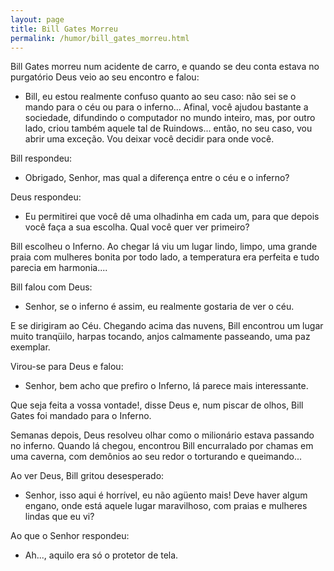 ```yaml
---
layout: page
title: Bill Gates Morreu
permalink: /humor/bill_gates_morreu.html
---
```


Bill Gates morreu num acidente de carro, e quando se deu conta estava no purgatório Deus veio ao seu encontro e falou:

- Bill, eu estou realmente confuso quanto ao seu caso: não sei se o mando para o céu ou para o inferno... Afinal, você ajudou bastante a sociedade, difundindo o computador no mundo inteiro, mas, por outro lado, criou também aquele tal de Ruindows... então, no seu caso, vou abrir uma exceção. Vou deixar você decidir para onde você.

Bill respondeu:

- Obrigado, Senhor, mas qual a diferença entre o céu e o inferno?

Deus respondeu:

- Eu permitirei que você dê uma olhadinha em cada um, para que depois você faça a sua escolha. Qual você quer ver primeiro?

Bill escolheu o Inferno. Ao chegar lá viu um lugar lindo, limpo, uma grande praia com mulheres bonita por todo lado, a temperatura era perfeita e tudo parecia em harmonia....

Bill falou com Deus:

- Senhor, se o inferno é assim, eu realmente gostaria de ver o céu.

E se dirigiram ao Céu. Chegando acima das nuvens, Bill encontrou um lugar muito tranqüilo, harpas tocando, anjos calmamente passeando, uma paz exemplar.

Virou-se para Deus e falou:

- Senhor, bem acho que prefiro o Inferno, lá parece mais interessante.

Que seja feita a vossa vontade!, disse Deus e, num piscar de olhos, Bill Gates foi mandado para o Inferno.

Semanas depois, Deus resolveu olhar como o milionário estava passando no inferno. Quando lá chegou, encontrou Bill encurralado por chamas em uma caverna, com demônios ao seu redor o torturando e queimando...

Ao ver Deus, Bill gritou desesperado:

- Senhor, isso aqui é horrível, eu não agüento mais! Deve haver algum engano, onde está aquele lugar maravilhoso, com praias e mulheres lindas que eu vi?

Ao que o Senhor respondeu:

- Ah..., aquilo era só o protetor de tela.